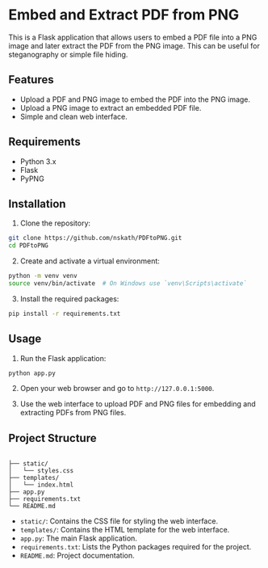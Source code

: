 
# Embed and Extract PDF from PNG

This is a Flask application that allows users to embed a PDF file into a PNG image and later extract the PDF from the PNG image. This can be useful for steganography or simple file hiding.

## Features

- Upload a PDF and PNG image to embed the PDF into the PNG image.
- Upload a PNG image to extract an embedded PDF file.
- Simple and clean web interface.

## Requirements

- Python 3.x
- Flask
- PyPNG

## Installation

1. Clone the repository:

```bash
git clone https://github.com/nskath/PDFtoPNG.git
cd PDFtoPNG
```

2. Create and activate a virtual environment:

```bash
python -m venv venv
source venv/bin/activate  # On Windows use `venv\Scripts\activate`
```

3. Install the required packages:

```bash
pip install -r requirements.txt
```

## Usage

1. Run the Flask application:

```bash
python app.py
```

2. Open your web browser and go to `http://127.0.0.1:5000`.

3. Use the web interface to upload PDF and PNG files for embedding and extracting PDFs from PNG files.

## Project Structure

```plaintext

├── static/
│   └── styles.css
├── templates/
│   └── index.html
├── app.py
├── requirements.txt
└── README.md
```

- `static/`: Contains the CSS file for styling the web interface.
- `templates/`: Contains the HTML template for the web interface.
- `app.py`: The main Flask application.
- `requirements.txt`: Lists the Python packages required for the project.
- `README.md`: Project documentation.


